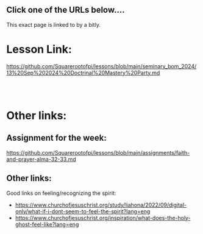 ## Click one of the URLs below....

This exact page is linked to by a bitly.

# Lesson Link: 

https://github.com/Squarerootofpi/lessons/blob/main/seminary_bom_2024/13%20Sep%202024%20Doctrinal%20Mastery%20Party.md


<br>

<br>

# Other links:

## Assignment for the week:

https://github.com/Squarerootofpi/lessons/blob/main/assignments/faith-and-prayer-alma-32-33.md

## Other links:

Good links on feeling/recognizing the spirit:
- https://www.churchofjesuschrist.org/study/liahona/2022/09/digital-only/what-if-i-dont-seem-to-feel-the-spirit?lang=eng
- https://www.churchofjesuschrist.org/inspiration/what-does-the-holy-ghost-feel-like?lang=eng

